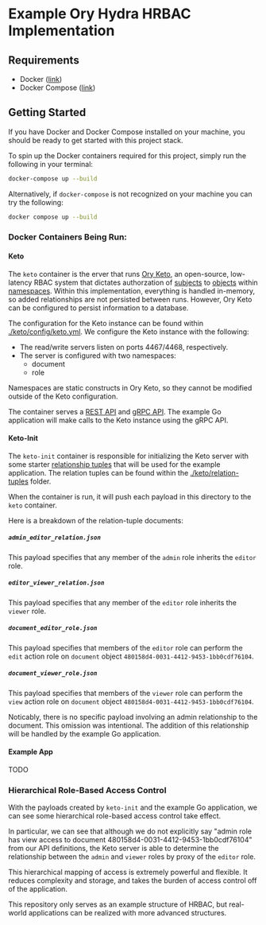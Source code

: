 # Example Ory Hydra HRBAC Implementation

## Requirements
- Docker ([link](https://www.docker.com/get-started/))
- Docker Compose ([link](https://docs.docker.com/compose/))

## Getting Started
If you have Docker and Docker Compose installed on your machine, you should be ready to get started with this project stack.

To spin up the Docker containers required for this project, simply run the following in your terminal:

```bash
docker-compose up --build
```

Alternatively, if `docker-compose` is not recognized on your machine you can try the following:

```bash
docker compose up --build
```

### Docker Containers Being Run:

#### Keto

The `keto` container is the erver that runs [Ory Keto](https://www.ory.sh/keto/), an open-source, low-latency RBAC system that dictates authorzation of [subjects](https://www.ory.sh/docs/keto/concepts/subjects) to [objects](https://www.ory.sh/docs/keto/concepts/objects) within [namespaces](https://www.ory.sh/docs/keto/concepts/namespaces). Within this implementation, everything is handled in-memory, so added relationships are not persisted between runs. However, Ory Keto can be configured to persist information to a database.

The configuration for the Keto instance can be found within [./keto/config/keto.yml](./keto/config/keto.yml). We configure the Keto instance with the following:

- The read/write servers listen on ports 4467/4468, respectively.
- The server is configured with two namespaces:
    - document
    - role

Namespaces are static constructs in Ory Keto, so they cannot be modified outside of the Keto configuration.

The container serves a [REST API](https://www.ory.sh/docs/keto/reference/rest-api/) and [gRPC API](https://www.ory.sh/docs/keto/reference/proto-api/). The example Go application will make calls to the Keto instance using the gRPC API.

#### Keto-Init

The `keto-init` container is responsible for initializing the Keto server with some starter [relationship tuples](https://www.ory.sh/docs/keto/concepts/relation-tuples) that will be used for the example application. The relation tuples can be found within the [./keto/relation-tuples](./keto/relation-tuples/) folder.

When the container is run, it will push each payload in this directory to the `keto` container.

Here is a breakdown of the relation-tuple documents:

##### `admin_editor_relation.json`
This payload specifies that any member of the `admin` role inherits the `editor` role.

##### `editor_viewer_relation.json`
This payload specifies that any member of the `editor` role inherits the `viewer` role.

##### `document_editor_role.json`
This payload specifies that members of the `editor` role can perform the `edit` action role on `document` object `480158d4-0031-4412-9453-1bb0cdf76104`.

##### `document_viewer_role.json`
This payload specifies that members of the `viewer` role can perform the `view` action role on `document` object `480158d4-0031-4412-9453-1bb0cdf76104`.

Noticably, there is no specific payload involving an admin relationship to the document. This omission was intentional. The addition of this relationship will be handled by the example Go application.

#### Example App

TODO

### Hierarchical Role-Based Access Control

With the payloads created by `keto-init` and the example Go application, we can see some hierarchical role-based access control take effect.

In particular, we can see that although we do not explicitly say "admin role has view access to document 480158d4-0031-4412-9453-1bb0cdf76104" from our API definitions, the Keto server is able to determine the relationship between the `admin` and `viewer` roles by proxy of the `editor` role.

This hierarchical mapping of access is extremely powerful and flexible. It reduces complexity and storage, and takes the burden of access control off of the application.

This repository only serves as an example structure of HRBAC, but real-world applications can be realized with more advanced structures.